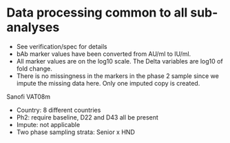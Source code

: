# Data processing common to all sub-analyses


* See verification/spec for details
* bAb marker values have been converted from AU/ml to IU/ml.
* All marker values are on the log10 scale. The Delta variables are log10 of fold change. 
* There is no missingness in the markers in the phase 2 sample since we impute the missing
  data here. Only one imputed copy is created. 



Sanofi VAT08m
* Country: 8 different countries
* Ph2: require baseline, D22 and D43 all be present
* Impute: not applicable
* Two phase sampling strata: Senior x HND
